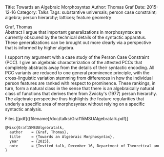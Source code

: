 Title: Towards an Algebraic Morphosyntax
Author: Thomas Graf
Date: 2015-12-16
Category: Talks
Tags: substantive universals; person case constraint; algebra; person hierarchy; lattices; feature geometry

<div markdown class="authors">
Graf, Thomas
</div>

<div markdown class="abstract">
<span id="abstract-title">Abstract</span>
I argue that important generalizations in morphosyntax are currently 
obscured by the technical details of the syntactic apparatus. These 
generalizations can be brought out more clearly via a perspective that 
is informed by higher algebra.

I support my argument with a case study of the Person Case Constraint 
(PCC). I give an algebraic characterization of the attested PCCs that 
completely abstracts away from the details of their syntactic 
encoding. All PCC variants are reduced to one general prominence 
principle, with the cross-linguistic variation stemming from 
differences in how the individual person features are ranked with 
respect to prominence.
These rankings, in turn, form a natural class in the sense that there 
is an algebraically natural class of functions that derives them from 
Zwicky's (1977) person hierarchy. The algebraic perspective thus 
highlights the feature regularities that underly a specific area of 
morphosyntax without relying on a specific syntactic analysis.
</div>

<div markdown class="files">
<span id="files-title">Files</span>
[[pdf]({filename}/doc/talks/Graf15MSUAlgebratalk.pdf)]
</div>

~~~latex
@Misc{Graf15MSUAlgebratalk,
  author	= {Graf, Thomas},
  title		= {Towards an Algebraic Morphosyntax},
  year		= {2015},
  note		= {Invited talk, December 16, Department of Theoretical and Applied Linguistics, Moscow State University, Moscwo, Russia}
}
~~~
